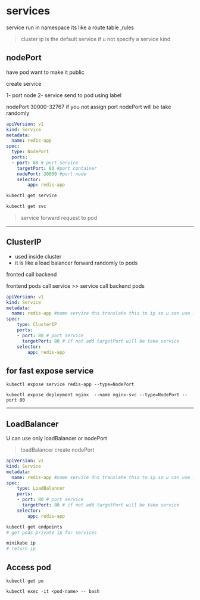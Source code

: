 # services

service run in namespace
its like a route table ,rules

> cluster ip is the default service if u not specify a service kind
## nodePort
have pod want to make it public

create service

1- port node 
2- service  send to pod using label  

nodePort 30000-32767
if you not assign port nodePort will be take randomly

```yaml
apiVersion: v1
kind: Service
metadata:
  name: redis-app
spec:
  type: NodePort
  ports:
  - port: 80 # port service
    targetPort: 80 #port container
    nodePort: 30000 #port node
    selector:
        app: redis-app
```

```bash
kubectl get service 

kubectl get svc
```

>service forward request to pod 

-----


## ClusterIP

- used inside  cluster
- it is like a load balancer
forward randomly to pods

fronted call backend  

frontend pods call service >> service call backend pods


```yaml
apiVersion: v1
kind: Service
metadata:
  name: redis-app #name service dns translate this to ip so u can use instead of ip in code
spec:
    type: ClusterIP
    ports:
    - port: 80 # port service
      targetPort: 80 # if not add targetPort will be take service
    selector:
        app: redis-app

```

## for fast expose service
```
kubectl expose service redis-app --type=NodePort

kubectl expose deployment nginx  --name nginx-svc --type=NodePort --port 80
```

---

## LoadBalancer

U can use only loadBalancer or nodePort

> loadBalancer create nodePort 

```yaml
apiVersion: v1
kind: Service
metadata:
  name: redis-app #name service dns translate this to ip so u can use instead of ip in code
spec:
    type: LoadBalancer
    ports:
    - port: 80 # port service
      targetPort: 80 # if not add targetPort will be take service
    selector:
        app: redis-app
```

```bash
kubectl get endpoints
# get pods private ip for services

minikube ip
# return ip
```


## Access pod
```
kubectl get po

kubectl exec -it <pod-name> -- bash
```



